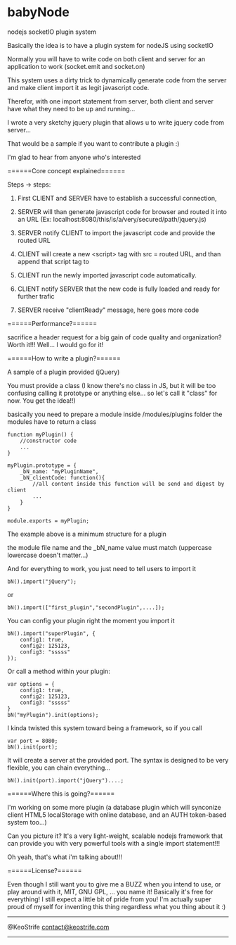 babyNode
========

nodejs socketIO plugin system

Basically the idea is to have a plugin system for nodeJS using socketIO

Normally you will have to write code on both client and server for an application to work (socket.emit and socket.on)

This system uses a dirty trick to dynamically generate code from the server and make client import it as legit javascript code.

Therefor, with one import statement from server, both client and server have what they need to be up and running...

I wrote a very sketchy jquery plugin that allows u to write jquery code from server...

That would be a sample if you want to contribute a plugin :)

I'm glad to hear from anyone who's interested


======Core concept explained======

Steps -> steps:

1. First CLIENT and SERVER have to establish a successful connection,

2. SERVER will than generate javascript code for browser and routed it into an URL (Ex: localhost:8080/this/is/a/very/secured/path/jquery.js)

3. SERVER notify CLIENT to import the javascript code and provide the routed URL

4. CLIENT will create a new &lt;script> tag with src = routed URL, and than append that script tag to <head>

5. CLIENT run the newly imported javascript code automatically.

6. CLIENT notify SERVER that the new code is fully loaded and ready for further trafic

7. SERVER receive "clientReady" message, here goes more code




======Performance?======

sacrifice a header request for a big gain of code quality and organization? Worth it!!!
Well... I would go for it!





======How to write a plugin?======

A sample of a plugin provided (jQuery)

You must provide a class (I know there's no class in JS, but it will be too confusing calling it prototype or anything else... so let's call it "class" for now. You get the idea!!)

basically you need to prepare a module inside /modules/plugins folder
the modules have to return a class


	function myPlugin() {
		//constructor code
		...
	}

	myPlugin.prototype = {
		_bN_name: "myPluginName",
		_bN_clientCode: function(){
			//all content inside this function will be send and digest by client
			...
		}
	}

	module.exports = myPlugin;

The example above is a minimum structure for a plugin

the module file name and the \_bN\_name value must match (uppercase lowercase doesn't matter...)

And for everything to work, you just need to tell users to import it

	bN().import("jQuery");
or 

	bN().import(["first_plugin","secondPlugin",....]);

You can config your plugin right the moment you import it

	bN().import("superPlugin", {
		config1: true,
		config2: 125123,
		config3: "sssss"
	});

Or call a method within your plugin:

	var options = {
		config1: true,
		config2: 125123,
		config3: "sssss"
	}
	bN("myPlugin").init(options);

I kinda twisted this system toward being a framework, so if you call
	
	var port = 8080;
	bN().init(port);

It will create a server at the provided port. The syntax is designed to be very flexible, you can chain everything...

	bN().init(port).import("jQuery")....;




======Where this is going?======

I'm working on some more plugin (a database plugin which will synconize client HTML5 localStorage with online database, and an AUTH token-based system too...)

Can you picture it? It's a very light-weight, scalable nodejs framework that can provide you with very powerful tools with a single import statement!!!

Oh yeah, that's what i'm talking about!!!




======License?======

Even though I still want you to give me a BUZZ when you intend to use, or play around with it,
MIT, GNU GPL, ... you name it! Basically it's free for everything!
I still expect a little bit of pride from you! I'm actually super proud of myself for inventing this thing regardless what you thing about it :)







******************

@KeoStrife
contact@keostrife.com

******************
